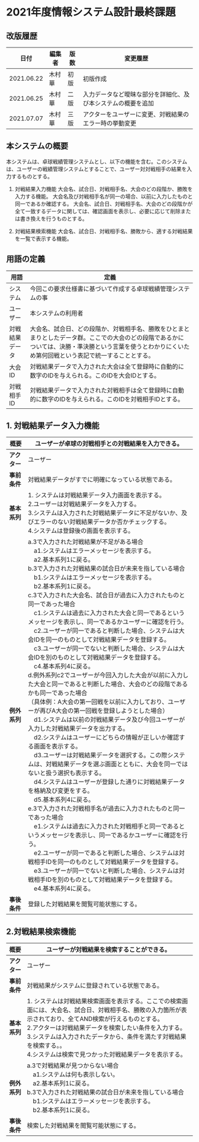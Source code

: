 # 2021年度情報システム設計最終課題

## 改版履歴
|日付|編集者|版数|変更履歴|
|---|-----|---|-------|
|2021.06.22|木村華|初版|初版作成|
|2021.06.25|木村華|二版|入力データなど曖昧な部分を詳細化、及び本システムの概要を追加|
|2021.07.07|木村華|三版|アクターをユーザーに変更、対戦結果のエラー時の挙動変更|

## 本システムの概要
本システムは、卓球戦績管理システムとし、以下の機能を含む。このシステムは、ユーザーの戦績管理システムとすることで、ユーザー対対戦相手の結果を入力するものとする。

1. 対戦結果入力機能
   大会名、試合日、対戦相手名、大会のどの段階か、勝敗を入力する機能。
   大会名及び対戦相手名が同一の場合、以前に入力したものと同一であるか確認する。
   大会名、試合日、対戦相手名、大会のどの段階かが全て一致するデータに関しては、確認画面を表示し、必要に応じて削除または書き換えを行うものとする。

2. 対戦結果検索機能
   大会名、試合日、対戦相手名、勝敗から、適する対戦結果を一覧で表示する機能。

## 用語の定義

|用語|定義|
|---|-----|
|システム|今回この要求仕様書に基づいて作成する卓球戦績管理システムの事|
|ユーザー|本システムの利用者|
|対戦結果データ|大会名、試合日、どの段階か、対戦相手名、勝敗をひとまとまりとしたデータ群。ここでの大会のどの段階であるかについては、決勝・準決勝という言葉を使うとわかりにくいため第何回戦という表記で統一することとする。|
|大会ID|対戦結果データで入力された大会は全て登録時に自動的に数字のIDを与えられる。このIDを大会IDとする。|
|対戦相手ID|対戦結果データで入力された対戦相手は全て登録時に自動的に数字のIDを与えられる。このIDを対戦相手IDとする。|

## 1. 対戦結果データ入力機能
|概要|ユーザーが卓球の対戦相手との対戦結果を入力できる。|
|---|---|
|**アクター**|ユーザー|
|**事前条件**|対戦結果データがすでに明確になっている状態である。|
|**基本系列**|1. システムは対戦結果データ入力画面を表示する。<br>2.ユーザーは対戦結果データを入力する。<br>3.システムは入力された対戦結果データに不足がないか、及びエラーのない対戦結果データか否かチェックする。<br>4.システムは登録後の画面を表示する。|
|**例外系列**|a.3で入力された対戦結果が不足がある場合<br>　a1.システムはエラーメッセージを表示する。<br>　a2.基本系列1に戻る。<br>b.3で入力された対戦結果の試合日が未来を指している場合<br>　b1.システムはエラーメッセージを表示する。<br>　b2.基本系列1に戻る。<br>c.3で入力された大会名、試合日が過去に入力されたものと同一であった場合<br>　c1.システムは過去に入力された大会と同一であるというメッセージを表示し、同一であるかユーザーに確認を行う。<br>　c2.ユーザーが同一であると判断した場合、システムは大会IDを同一のものとして対戦結果データを登録する。<br>　c3.ユーザーが同一でないと判断した場合、システムは大会IDを別のものとして対戦結果データを登録する。<br>　c4.基本系列4に戻る。<br>d.例外系列c2でユーザーが今回入力した大会が以前に入力した大会と同一であると判断した場合、大会のどの段階であるかも同一であった場合<br>（具体例：A大会の第一回戦を以前に入力しており、ユーザーが再びA大会の第一回戦を登録しようとした場合）<br>　d1.システムは以前の対戦結果データ及び今回ユーザーが入力した対戦結果データを出力する。<br>　d2.システムはユーザーにどちらの情報が正しいか確認する画面を表示する。<br>　d3.ユーザーは対戦結果データを選択する。この際システムは、対戦結果データを選ぶ画面とともに、大会を同一ではないと扱う選択も表示する。<br>　d4.システムはユーザーが登録した通りに対戦結果データを格納及び変更をする。<br>　d5.基本系列4に戻る。<br>e.3で入力された対戦相手名が過去に入力されたものと同一であった場合<br>　e1.システムは過去に入力された対戦相手と同一であるというメッセージを表示し、同一であるかユーザーに確認を行う。<br>　e2.ユーザーが同一であると判断した場合、システムは対戦相手IDを同一のものとして対戦結果データを登録する。<br>　e3.ユーザーが同一でないと判断した場合、システムは対戦相手IDを別のものとして対戦結果データを登録する。<br>　e4.基本系列4に戻る。|
|**事後条件**|登録した対戦結果を閲覧可能状態にする。|

## 2.対戦結果検索機能
|概要|ユーザーが対戦結果を検索することができる。|
|---|---|
|**アクター**|ユーザー|
|**事前条件**|対戦結果がシステムに登録されている状態である。|
|**基本系列**|1. システムは対戦結果検索画面を表示する。ここでの検索画面には、大会名、試合日、対戦相手名、勝敗の入力箇所が表示されており、全てAND検索が行えるものとする。<br>2.アクターは対戦結果データを検索したい条件を入力する。<br>3.システムは入力されたデータから、条件を満たす対戦結果を検索する。。<br>4.システムは検索で見つかった対戦結果データを表示する。|
|**例外系列**|a.3で対戦結果が見つからない場合<br>　a1.システムは何も表示しない。<br>　a2.基本系列1に戻る。<br>b.3で入力された対戦結果の試合日が未来を指している場合<br>　b1.システムはエラーメッセージを表示する。<br>　b2.基本系列1に戻る。|
|**事後条件**|検索した対戦結果を閲覧可能状態にする。|